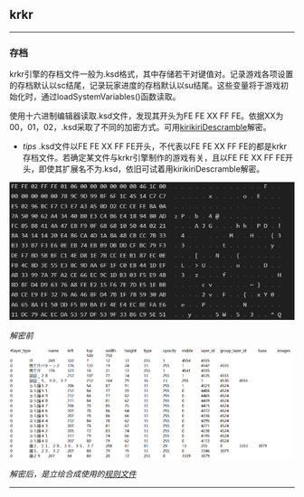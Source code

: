 ## krkr

---

### 存档

krkr引擎的存档文件一般为.ksd格式，其中存储若干对键值对。记录游戏各项设置的存档默认以sc结尾，记录玩家进度的存档默认以su结尾。这些变量将于游戏初始化时，通过loadSystemVariables()函数读取。

使用十六进制编辑器读取.ksd文件，发现其开头为FE FE XX FF FE。依据XX为00，01，02，.ksd采取了不同的加密方式。可用[kirikiriDescramble](/工具/KirikiriDescrambler.md)解密。

  + *tips*
  .ksd文件以FE FE XX FF FE开头，不代表以FE FE XX FF FE的都是krkr存档文件。若确定某文件与krkr引擎制作的游戏有关，且以FE FE XX FF FE开头，即使其扩展名不为.ksd，依旧可试着用kirikiriDescramble解密。  

  ![image](/asset/krkr/解密前.png)

  *解密前*

  ![image](/asset/krkr/解密后.png)

  *解密后，是立绘合成使用的[规则文件](/概念/规则文件.md)*

---